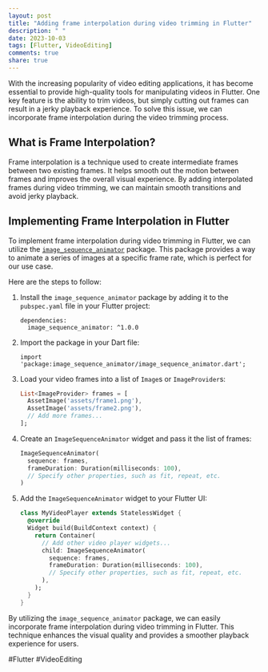 ```yaml
---
layout: post
title: "Adding frame interpolation during video trimming in Flutter"
description: " "
date: 2023-10-03
tags: [Flutter, VideoEditing]
comments: true
share: true
---
```


With the increasing popularity of video editing applications, it has become essential to provide high-quality tools for manipulating videos in Flutter. One key feature is the ability to trim videos, but simply cutting out frames can result in a jerky playback experience. To solve this issue, we can incorporate frame interpolation during the video trimming process.

## What is Frame Interpolation?

Frame interpolation is a technique used to create intermediate frames between two existing frames. It helps smooth out the motion between frames and improves the overall visual experience. By adding interpolated frames during video trimming, we can maintain smooth transitions and avoid jerky playback.

## Implementing Frame Interpolation in Flutter

To implement frame interpolation during video trimming in Flutter, we can utilize the [`image_sequence_animator`](https://pub.dev/packages/image_sequence_animator) package. This package provides a way to animate a series of images at a specific frame rate, which is perfect for our use case.

Here are the steps to follow:

1. Install the `image_sequence_animator` package by adding it to the `pubspec.yaml` file in your Flutter project:

   ```
   dependencies:
     image_sequence_animator: ^1.0.0
   ```
   
2. Import the package in your Dart file:

   ```
   import 'package:image_sequence_animator/image_sequence_animator.dart';
   ```
   
3. Load your video frames into a list of `Image`s or `ImageProvider`s:

   ```dart
   List<ImageProvider> frames = [
     AssetImage('assets/frame1.png'),
     AssetImage('assets/frame2.png'),
     // Add more frames...
   ];
   ```

4. Create an `ImageSequenceAnimator` widget and pass it the list of frames:

   ```dart
   ImageSequenceAnimator(
     sequence: frames,
     frameDuration: Duration(milliseconds: 100),
     // Specify other properties, such as fit, repeat, etc.
   )
   ```

5. Add the `ImageSequenceAnimator` widget to your Flutter UI:

   ```dart
   class MyVideoPlayer extends StatelessWidget {
     @override
     Widget build(BuildContext context) {
       return Container(
         // Add other video player widgets...
         child: ImageSequenceAnimator(
           sequence: frames,
           frameDuration: Duration(milliseconds: 100),
           // Specify other properties, such as fit, repeat, etc.
         ),
       );
     }
   }
   ```

By utilizing the `image_sequence_animator` package, we can easily incorporate frame interpolation during video trimming in Flutter. This technique enhances the visual quality and provides a smoother playback experience for users.

#Flutter #VideoEditing